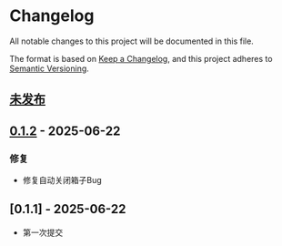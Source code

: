 # Changelog

All notable changes to this project will be documented in this file.

The format is based on [Keep a Changelog](https://keepachangelog.com/en/1.0.0/),
and this project adheres to [Semantic Versioning](https://semver.org/spec/v2.0.0.html).

## [未发布]

## [0.1.2] - 2025-06-22

### 修复

- 修复自动关闭箱子Bug

## [0.1.1] - 2025-06-22

- 第一次提交

[未发布]: https://github.com/LeafKnife/Stats/compare/v0.1.2...main
[0.1.2]: https://github.com/LeafKnife/Stats/releases/tag/v0.1.2
[0.1.0]: https://github.com/LeafKnife/Stats/releases/tag/v0.1.1